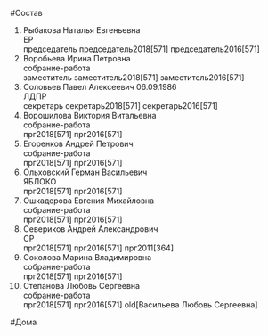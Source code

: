 #Состав  
1. Рыбакова Наталья Евгеньевна  
    ЕР  
    председатель председатель2018[571] председатель2016[571]  
2. Воробьева Ирина Петровна  
    собрание-работа  
    заместитель заместитель2018[571] заместитель2016[571]  
3. Соловьев Павел Алексеевич 06.09.1986  
    ЛДПР  
    секретарь секретарь2018[571] секретарь2016[571]  
4. Ворошилова Виктория Витальевна  
    собрание-работа  
    прг2018[571] прг2016[571]  
5. Егоренков Андрей Петрович  
    собрание-работа  
    прг2018[571] прг2016[571]  
6. Ольховский Герман Васильевич  
    ЯБЛОКО  
    прг2018[571] прг2016[571]  
7. Ошкадерова Евгения Михайловна  
    собрание-работа  
    прг2018[571] прг2016[571]  
8. Севериков Андрей Александрович  
    СР  
    прг2018[571] прг2016[571] прг2011[364]  
9. Соколова Марина Владимировна  
    собрание-работа  
    прг2018[571] прг2016[571]  
10. Степанова Любовь Сергеевна  
    собрание-работа  
    прг2018[571] прг2016[571] old[Васильева Любовь Сергеевна]  

#Дома  
